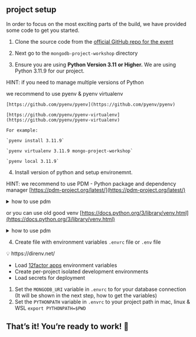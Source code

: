 ## project setup

In order to focus on the most exciting parts of the build, we have provided some code to get you started.

1. Clone the source code from the [official GitHub repo for the event](https://github.com/KuligKamil/mongodb-project-workshop)
   
2. Next go to the `mongodb-project-workshop` directory

3. Ensure you are using **Python Version 3.11** **or Higher.** We are using Python 3.11.9 for our project.

  HINT: if you need to manage multiple versions of Python 
    
  we recommend to use 
    pyenv & pyenv virtualenv 
    
    [https://github.com/pyenv/pyenv](https://github.com/pyenv/pyenv)
    
    [https://github.com/pyenv/pyenv-virtualenv](https://github.com/pyenv/pyenv-virtualenv)

    For example:

    `pyenv install 3.11.9`

    `pyenv virtualenv 3.11.9 mongo-project-workshop`

    `pyenv local 3.11.9`


4. Install version of python and setup environemnt. 

  HINT: we recommend to use PDM - Python package and dependency manager  [https://pdm-project.org/latest/](https://pdm-project.org/latest/)

  <details>
  <summary>how to use pdm</summary>
    install pdm 

    `pip install pdm`

    install all dependencies

    `pdm install`

    run ruff check 

    `pdm run ruff check` 

    if you see `All checks passed!` everything setup correctly 
  </details>
    

  or you can use old good venv [https://docs.python.org/3/library/venv.html](https://docs.python.org/3/library/venv.html)
 
  <details>
  <summary>how to use pdm</summary>
     create venv

    `python -m venv .`

    next activate it

    on mac, linux or WSL

    `source ./bin/activate`

    or on windows 

    * cmd.exe

    `C:\> <venv>\Scripts\activate.bat`

    * PowerShell

    `PS C:\> <venv>\Scripts\Activate.ps1`

    run ruff check

    `run ruff check`

    if you see `All checks passed!` everything setup correctly 
  </details>
 

4. Create file with environment variables `.envrc` file or `.env` file

<aside>
💡 https://direnv.net/

- Load [12factor apps](https://12factor.net/) environment variables
- Create per-project isolated development environments
- Load secrets for deployment
</aside>

1. Set the `MONGODB_URI` variable in `.envrc` to for your database connection (It will be shown in the next step, how to get the variables)
2. Set the `PYTHONPATH` variable in `.envrc` to your project path
   in mac, linux & WSL `export PYTHONPATH=$PWD`

## That’s it! You’re ready to work! 🎉